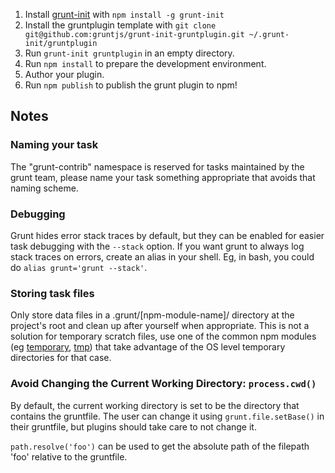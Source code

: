 1. Install [grunt-init](https://github.com/gruntjs/grunt-init) with `npm install -g grunt-init`
2. Install the gruntplugin template with `git clone git@github.com:gruntjs/grunt-init-gruntplugin.git ~/.grunt-init/gruntplugin`
2. Run `grunt-init gruntplugin` in an empty directory.
3. Run `npm install` to prepare the development environment.
4. Author your plugin.
5. Run `npm publish` to publish the grunt plugin to npm!

## Notes

### Naming your task

The "grunt-contrib" namespace is reserved for tasks maintained by the grunt team, please name your task something appropriate that avoids that naming scheme.

### Debugging
Grunt hides error stack traces by default, but they can be enabled for easier task debugging with the `--stack` option. If you want grunt to always log stack traces on errors, create an alias in your shell. Eg, in bash, you could do `alias grunt='grunt --stack'`.

### Storing task files

Only store data files in a .grunt/[npm-module-name]/ directory at the project's root and clean up after yourself when appropriate. This is not a solution for temporary scratch files, use one of the common npm modules (eg [temporary](https://npmjs.org/package/temporary), [tmp](https://npmjs.org/package/tmp)) that take advantage of the OS level temporary directories for that case.

### Avoid Changing the Current Working Directory: `process.cwd()`
By default, the current working directory is set to be the directory that contains the gruntfile. The user can change it using `grunt.file.setBase()` in their gruntfile, but plugins should take care to not change it.

`path.resolve('foo')` can be used to get the absolute path of the filepath 'foo' relative to the gruntfile.